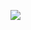 ![](https://cdn.nlark.com/yuque/0/2022/jpeg/1128524/1666250746522-b2d538ce-1d13-4123-8f44-0eeb3ada7a79.jpeg)
